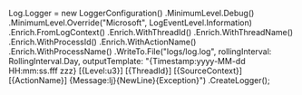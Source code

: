 Log.Logger = new LoggerConfiguration()
    .MinimumLevel.Debug()
    .MinimumLevel.Override("Microsoft", LogEventLevel.Information)
    .Enrich.FromLogContext()
    .Enrich.WithThreadId()
    .Enrich.WithThreadName()
    .Enrich.WithProcessId()
    .Enrich.WithActionName()
    .Enrich.WithProcessName()
    .WriteTo.File("logs/log.log",
        rollingInterval: RollingInterval.Day,
        outputTemplate: "{Timestamp:yyyy-MM-dd HH:mm:ss.fff zzz} [{Level:u3}] [{ThreadId}] [{SourceContext}][{ActionName}] {Message:lj}{NewLine}{Exception}")
    .CreateLogger();
